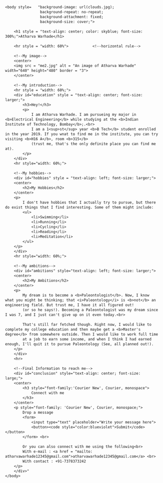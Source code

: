 <!DOCTYPE html>
<html>
    <head>
        <title>
            About Me
        </title>
    </head>

    <body style=   "background-image: url(clouds.jpg); 
                    background-repeat: no-repeat;
                    background-attachment: fixed;
                    background-size: cover;">

        <h1 style = "text-align: center; color: skyblue; font-size: 300%;">Atharva Warhade</h1>

        <hr style = "width: 60%">           <!--horizontal rule-->

        <!--My image-->
        <center>
        <img src = "me2.jpg" alt = "An image of Atharva Warhade" width="640" height="480" border = "3">
        </center>

        <!--My introduction-->
        <hr style = "width: 60%;">
        <div id="education" style = "text-align: center; font-size: larger;">
            <h3>Hey!</h3>
            <p>
                I am Atharva Warhade. I am pursueing my major in <b>Electrical Engineering</b> while studying at the <b>Indian Institute of Technology, Bombay</b>;.<br>
                I am a 1<sup>st</sup> year <b>B Tech</b> student enrolled in the year 2019. If you wnat to find me in the institute, you can try visiting <b>H16 A</b>, room <b>315</b> 
                (trust me, that's the only definite place you can find me at).
            </p>
        </div>
        <hr style="width: 60%;">

        <!--My hobbies-->
        <div id="hobbies" style = "text-align: left; font-size: larger;">
        <center>
            <h2>My Hobbies</h2>
        </center>
        <p>
            I don't have hobbies that I actually try to pursue, but there do exist things that I find interesting. Some of them might include:
            <ul>
                <li>Swimming</li>
                <li>Running</li>
                <li>Cycling</li>
                <li>Reading</li>
                <li>Meditation</li>
            </ul>
        </p>
        </div>
        <hr style="width: 60%;">

        <!--My ambitions-->
        <div id="ambitions" style="text-align: left; font-size: larger;">
        <center>
            <h2>My Ambitions</h2>
        </center>
        <p>
            My dream is to become a <b>Paleontologist</b>. Now, I know what you might be thinking; that <i>Paleontology</i> is <b>not</b> an engineering field. But trust me, I have it all figured out!
            (or so he says!). Becoming a Paleontologist was my dream since I was 7, and I just can't give up on it even today.<br>
            
            That's still far fetched though. Right now, I would like to complete my college education and then maybe get a <b>Master's degree</b> from somewhere outside. Then I would like to work full time
            at a job to earn some income, and when I think I had earned enough, I'll quit it to pursue Paleontology (See, all planned out!).
        </p>
        </div>
        <hr>
        
        <!--Final Information to reach me-->
        <div id="conclusion" style="text-align: center; font-size: large;">
        <center>
            <h3 style="font-family:'Courier New', Courier, monospace">
                Connect with me
            </h3>
        </center>
        <p style="font-family: 'Courier New', Courier, monospace;">
            Drop a message
            <form>
                <input type="text" placeholder="Write your message here">
                <button><code style="color:blueviolet">Submit</code></button> 
            </form> <br>

            Or you can also connect with me using the following<br>
            With e-mail : <a href = "mailto: atharvawarhade12345@gmail.com">atharvawarhade12345@gmail.com</a> <br>
            With contact : +91-7378373242
        </p>
        </div>"
    </body>
</html>
